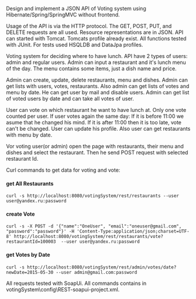 Design and implement a JSON API of Voting system using Hibernate/Spring/SpringMVC without frontend.

Usage of the API is via the HTTP protocol. The GET, POST, PUT, and DELETE requests are all used. Resource representations are in JSON.
API can started with Tomcat. Tomcats profile already exist. All functions tested with JUnit. For tests used HSQLDB and DataJpa profiles.

Voting system for deciding where to have lunch. 
API have 2 types of users: admin and regular users. 
Admin can input a restaurant and it's lunch menu of the day. 
The menu contains some items, just a dish name and price. 

Admin can create, update, delete restaurants, menu and dishes. 
Admin can get lists with users, votes, restaurants.
Also admin can get lists of votes and menu by date. He can get user by mail and disable users. 
Admin can get list of voted users by date and can take all votes of user.

User can vote on which restaurant he want to have lunch at. Only one vote counted per user.
If user votes again the same day:
If it is before 11:00 we asume that he changed his mind.
If it is after 11:00 then it is too late, vote can't be changed.
User can update his profile. Also user can get restaurants with menu by date.

Vor voting user(or admin) open the page with restaurants, their menu and dishes and select the restaurant. Then he send POST request with selected restaurant Id. 

Curl commands to get data for voting and vote:

#### get All Restaurants
`curl -s http://localhost:8080/votingSystem/rest/restaurants --user user@yandex.ru:password`

#### create Vote
`curl -s -X POST -d '{"name":"OneUser", "email":"oneuser@gmail.com", "password":"password"}' -H 'Content-Type:application/json;charset=UTF-8' http://localhost:8080/votingSystem/rest/restaurants/vote?restaurantId=100003  --user user@yandex.ru:password`

#### get Votes by Date
`curl -s http://localhost:8080/votingSystem/rest/admin/votes/date?newDate=2015-05-30 --user admin@gmail.com:password`

All requests tested with SoapUi. All commands contains in votingSystem\config\REST-soapui-project.xml.
